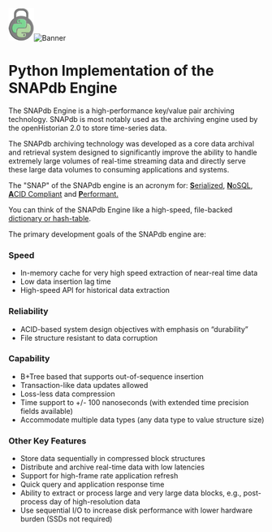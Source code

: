 ![Logo](../../docs/img/LockPython_64High.png)![Banner](https://www.gridprotectionalliance.org/images/products/Producttitles75/snap.png)

# Python Implementation of the SNAPdb Engine

The SNAPdb Engine is a high-performance key/value pair archiving technology. SNAPdb is most notably used as the archiving engine used by the openHistorian 2.0 to store time-series data.

The  SNAPdb archiving technology was developed as a core data archival and retrieval system designed to significantly improve the ability to handle extremely large volumes of real-time streaming data and directly serve these large data volumes to consuming applications and systems.

The "SNAP" of the SNAPdb engine is an acronym for:
[**S**erialized](https://en.wikipedia.org/wiki/Serialization),
[**N**oSQL](https://en.wikipedia.org/wiki/NoSQL),
[**A**CID Compliant](https://en.wikipedia.org/wiki/ACID) and
[**P**erformant.](https://docs.microsoft.com/en-us/previous-versions/dotnet/articles/ms973839(v=msdn.10)?redirectedfrom=MSDN)

You can think of the SNAPdb Engine like a high-speed, file-backed [dictionary or hash-table](https://en.wikipedia.org/wiki/Hash_table).

The primary development goals of the SNAPdb engine are:

### Speed
* In-memory cache for very high speed extraction of near-real time data
* Low data insertion lag time
* High-speed API for historical data extraction

### Reliability
* ACID-based system design objectives with emphasis on “durability”
* File structure resistant to data corruption

### Capability
* B+Tree based that supports out-of-sequence insertion
* Transaction-like data updates allowed
* Loss-less data compression
* Time support to +/- 100 nanoseconds (with extended time precision fields available)
* Accommodate multiple data types (any data type to value structure size)

### Other Key Features
* Store data sequentially in compressed block structures
* Distribute and archive real-time data with low latencies
* Support for high-frame rate application refresh
* Quick query and application response time
* Ability to extract or process large and very large data blocks, e.g., post-process day of high-resolution data
* Use sequential I/O to increase disk performance with lower hardware burden (SSDs not required)

